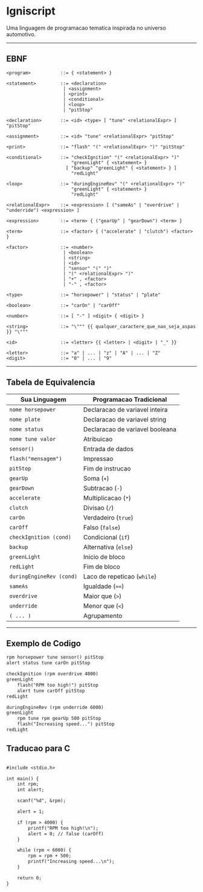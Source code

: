 # Igniscript

Uma linguagem de programacao tematica inspirada no universo automotivo.

---

## EBNF

```
<program>           ::= { <statement> }

<statement>         ::= <declaration>
                     | <assignment>
                     | <print>
                     | <conditional>
                     | <loop>
                     | "pitStop"

<declaration>       ::= <id> <type> [ "tune" <relationalExpr> ] "pitStop"

<assignment>        ::= <id> "tune" <relationalExpr> "pitStop"

<print>             ::= "flash" "(" <relationalExpr> ")" "pitStop"

<conditional>       ::= "checkIgnition" "(" <relationalExpr> ")"
                        "greenLight" { <statement> }
                      [ "backup" "greenLight" { <statement> } ]
                        "redLight"

<loop>              ::= "duringEngineRev" "(" <relationalExpr> ")"
                        "greenLight" { <statement> }
                        "redLight"

<relationalExpr>    ::= <expression> [ ("sameAs" | "overdrive" | "underride") <expression> ]

<expression>        ::= <term> { ("gearUp" | "gearDown") <term> }

<term>              ::= <factor> { ("accelerate" | "clutch") <factor> }

<factor>            ::= <number>
                     | <boolean>
                     | <string>
                     | <id>
                     | "sensor" "(" ")"
                     | "(" <relationalExpr> ")"
                     | "+" , <factor>
                     | "-" , <factor>

<type>              ::= "horsepower" | "status" | "plate"

<boolean>           ::= "carOn" | "carOff"

<number>            ::= [ "-" ] <digit> { <digit> }

<string>            ::= "\""" {{ qualquer_caractere_que_nao_seja_aspas }} "\"""

<id>                ::= <letter> {{ <letter> | <digit> | "_" }}

<letter>            ::= "a" | ... | "z" | "A" | ... | "Z"
<digit>             ::= "0" | ... | "9"
```

---

## Tabela de Equivalencia

| Sua Linguagem             | Programacao Tradicional           |
|---------------------------|-----------------------------------|
| `nome horsepower`         | Declaracao de variavel inteira    |
| `nome plate`              | Declaracao de variavel string     |
| `nome status`             | Declaracao de variavel booleana   |
| `nome tune valor`         | Atribuicao                        |
| `sensor()`                | Entrada de dados                  |
| `flash("mensagem")`       | Impressao                         |
| `pitStop`                 | Fim de instrucao                  |
| `gearUp`                  | Soma (`+`)                        |
| `gearDown`                | Subtracao (`-`)                   |
| `accelerate`              | Multiplicacao (`*`)               |
| `clutch`                  | Divisao (`/`)                     | 
| `carOn`                   | Verdadeiro (`true`)               |
| `carOff`                  | Falso (`false`)                   |
| `checkIgnition (cond)`    | Condicional (`if`)                |
| `backup`                  | Alternativa (`else`)              |
| `greenLight`              | Inicio de bloco                   |
| `redLight`                | Fim de bloco                      |
| `duringEngineRev (cond)`  | Laco de repeticao (`while`)       |
| `sameAs`                  | Igualdade (`==`)                  |
| `overdrive`               | Maior que (`>`)                   |
| `underride`               | Menor que (`<`)                   |
| `( ... )`                 | Agrupamento                       |

---

## Exemplo de Codigo

```txt
rpm horsepower tune sensor() pitStop
alert status tune carOn pitStop

checkIgnition (rpm overdrive 4000)
greenLight
    flash("RPM too high!") pitStop
    alert tune carOff pitStop
redLight

duringEngineRev (rpm underride 6000)
greenLight
    rpm tune rpm gearUp 500 pitStop
    flash("Increasing speed...") pitStop
redLight
```
## Traducao para C

```txt

#include <stdio.h>

int main() {
    int rpm;
    int alert;

    scanf("%d", &rpm);

    alert = 1;

    if (rpm > 4000) {
        printf("RPM too high!\n");
        alert = 0; // false (carOff)
    }

    while (rpm < 6000) {
        rpm = rpm + 500;
        printf("Increasing speed...\n");
    }

    return 0;
}

```
